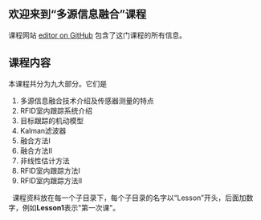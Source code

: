 ## 欢迎来到“多源信息融合”课程

课程网站 [editor on GitHub](https://github.com/Xue-boJin/data-fusion-for-indoor-tracking-by-RFID/edit/master/README.md) 包含了这门课程的所有信息。

## 课程内容
   本课程共分为九大部分。它们是

1. 多源信息融合技术介绍及传感器测量的特点
2. RFID室内跟踪系统介绍
3. 目标跟踪的机动模型
4. Kalman滤波器 
5. 融合方法I
6. 融合方法II
7. 非线性估计方法
8. RFID室内跟踪方法I
9. RFID室内跟踪方法II

   课程资料放在每一个子目录下，每个子目录的名字以“Lesson”开头，后面加数字，例如**Lesson1**表示"第一次课"。
